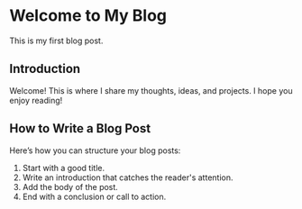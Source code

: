# Welcome to My Blog

This is my first blog post.

## Introduction

Welcome! This is where I share my thoughts, ideas, and projects. I hope you enjoy reading!

## How to Write a Blog Post

Here’s how you can structure your blog posts:
1. Start with a good title.
2. Write an introduction that catches the reader's attention.
3. Add the body of the post.
4. End with a conclusion or call to action.
